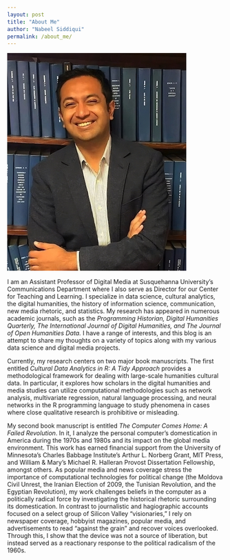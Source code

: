 ```yaml
---
layout: post
title: "About Me"
author: "Nabeel Siddiqui"
permalink: /about_me/
---
```


![](/assets/about_me/profile_image.jpeg)

I am an Assistant Professor of Digital Media at Susquehanna University’s Communications Department where I also serve as Director for our Center for Teaching and Learning. I specialize in data science, cultural analytics, the digital humanities, the history of information science, communication, new media rhetoric, and statistics. My research has appeared in numerous academic journals, such as the _Programming Historian, Digital Humanities Quarterly, The International Journal of Digital Humanities, and The Journal of Open Humanities Data._ I have a range of interests, and this blog is an attempt to share my thoughts on a variety of topics along with my various data science and digital media projects.

Currently, my research centers on two major book manuscripts. The first entitled _Cultural Data Analytics in R: A Tidy Approach_ provides a methodological framework for dealing with large-scale humanities cultural data. In particular, it explores how scholars in the digital humanities and media studies can utilize computational methodologies such as network analysis, multivariate regression, natural language processing, and neural networks in the R programming language to study phenomena in cases where close qualitative research is prohibitive or misleading.

My second book manuscript is entitled _The Computer Comes Home: A Failed Revolution_. In it, I analyze the personal computer’s domestication in America during the 1970s and 1980s and its impact on the global media environment. This work has earned financial support from the University of Minnesota’s Charles Babbage Institute’s Arthur L. Norberg Grant, MIT Press, and William & Mary’s Michael R. Halleran Provost Dissertation Fellowship, amongst others. As popular media and news coverage stress the importance of computational technologies for political change (the Moldova Civil Unrest, the Iranian Election of 2009, the Tunisian Revolution, and the Egyptian Revolution), my work challenges beliefs in the computer as a politically radical force by investigating the historical rhetoric surrounding its domestication. In contrast to journalistic and hagiographic accounts focused on a select group of Silicon Valley “visionaries,” I rely on newspaper coverage, hobbyist magazines, popular media, and advertisements to read “against the grain” and recover voices overlooked. Through this, I show that the device was not a source of liberation, but instead served as a reactionary response to the political radicalism of the 1960s.